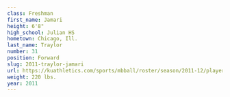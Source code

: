 ```yaml
---
class: Freshman
first_name: Jamari
height: 6'8"
high_school: Julian HS
hometown: Chicago, Ill.
last_name: Traylor
number: 31
position: Forward
slug: 2011-traylor-jamari
url: https://kuathletics.com/sports/mbball/roster/season/2011-12/player/jamari-traylor/
weight: 220 lbs.
year: 2011
---
```


